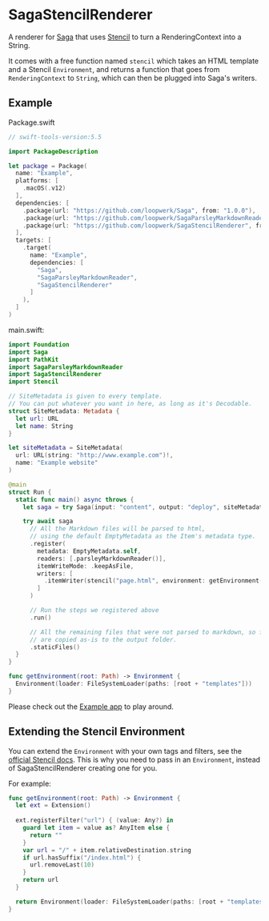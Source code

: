# SagaStencilRenderer
A renderer for [Saga](https://github.com/loopwerk/Saga) that uses [Stencil](https://github.com/stencilproject/Stencil) to turn a RenderingContext into a String.

It comes with a free function named `stencil` which takes an HTML template and a Stencil `Environment`, and returns a function that goes from `RenderingContext` to `String`, which can then be plugged into Saga's writers.

## Example
Package.swift

``` swift
// swift-tools-version:5.5

import PackageDescription

let package = Package(
  name: "Example",
  platforms: [
    .macOS(.v12)
  ],
  dependencies: [
    .package(url: "https://github.com/loopwerk/Saga", from: "1.0.0"),
    .package(url: "https://github.com/loopwerk/SagaParsleyMarkdownReader", from: "0.5.0"),
    .package(url: "https://github.com/loopwerk/SagaStencilRenderer", from: "0.4.0")
  ],
  targets: [
    .target(
      name: "Example",
      dependencies: [
        "Saga",
        "SagaParsleyMarkdownReader",
        "SagaStencilRenderer"
      ]
    ),
  ]
)
```

main.swift:

```swift
import Foundation
import Saga
import PathKit
import SagaParsleyMarkdownReader
import SagaStencilRenderer
import Stencil

// SiteMetadata is given to every template.
// You can put whatever you want in here, as long as it's Decodable.
struct SiteMetadata: Metadata {
  let url: URL
  let name: String
}

let siteMetadata = SiteMetadata(
  url: URL(string: "http://www.example.com")!,
  name: "Example website"
)

@main
struct Run {
  static func main() async throws {
    let saga = try Saga(input: "content", output: "deploy", siteMetadata: siteMetadata)

    try await saga
      // All the Markdown files will be parsed to html,
      // using the default EmptyMetadata as the Item's metadata type.
      .register(
        metadata: EmptyMetadata.self,
        readers: [.parsleyMarkdownReader()],
        itemWriteMode: .keepAsFile,
        writers: [
          .itemWriter(stencil("page.html", environment: getEnvironment(root: saga.rootPath)))
        ]
      )

      // Run the steps we registered above
      .run()

      // All the remaining files that were not parsed to markdown, so for example images, raw html files and css,
      // are copied as-is to the output folder.
      .staticFiles()
  }
}

func getEnvironment(root: Path) -> Environment {
  Environment(loader: FileSystemLoader(paths: [root + "templates"]))
}
```

Please check out the [Example app](https://github.com/loopwerk/SagaStencilRenderer/tree/main/Example) to play around.


## Extending the Stencil Environment
You can extend the `Environment` with your own tags and filters, see the [official Stencil docs](https://stencil.fuller.li/en/latest/custom-template-tags-and-filters.html). This is why you need to pass in an `Environment`, instead of SagaStencilRenderer creating one for you.

For example:

```swift
func getEnvironment(root: Path) -> Environment {
  let ext = Extension()
  
  ext.registerFilter("url") { (value: Any?) in
    guard let item = value as? AnyItem else {
      return ""
    }
    var url = "/" + item.relativeDestination.string
    if url.hasSuffix("/index.html") {
      url.removeLast(10)
    }
    return url
  }

  return Environment(loader: FileSystemLoader(paths: [root + "templates"]), extensions: [ext])
}
```

